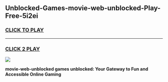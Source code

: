 
## Unblocked-Games-movie-web-unblocked-Play-Free-5i2ei
<h3>
<a href="https://premium76.site?title=movie-web-unblocked&ref=23A">CLICK TO PLAY</a></h3>
<hr>

<h3>
<a href="https://premium76.site?title=movie-web-unblocked&ref=23A">CLICK 2 PLAY</a>
  
</h3>

<a href="https://premium76.site?title=movie-web-unblocked&ref=23A"><img src="https://clearcache.store/games.png"></a>


**movie-web-unblocked games unblocked: Your Gateway to Fun and Accessible Online Gaming**
